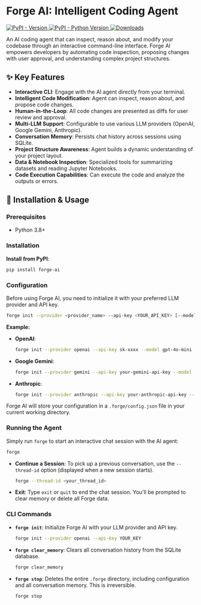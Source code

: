 # Forge AI: Intelligent Coding Agent

[
![PyPI - Version](https://img.shields.io/pypi/v/docify-ai.svg?style=flat-square)
](https://pypi.org/project/forge-ai/)
[
![PyPI - Python Version](https://img.shields.io/pypi/pyversions/docify-ai.svg?style=flat-square)
](https://pypi.org/project/forge-ai/)
[
![Downloads](https://static.pepy.tech/badge/docify-ai)
](https://pepy.tech/project/forge-ai)

An AI coding agent that can inspect, reason about, and modify your codebase through an interactive command-line interface. Forge AI empowers developers by automating code inspection, proposing changes with user approval, and understanding complex project structures.

## ✨ Key Features

*   **Interactive CLI**: Engage with the AI agent directly from your terminal.
*   **Intelligent Code Modification**: Agent can inspect, reason about, and propose code changes.
*   **Human-in-the-Loop**: All code changes are presented as diffs for user review and approval.
*   **Multi-LLM Support**: Configurable to use various LLM providers (OpenAI, Google Gemini, Anthropic).
*   **Conversation Memory**: Persists chat history across sessions using SQLite.
*   **Project Structure Awareness**: Agent builds a dynamic understanding of your project layout.
*   **Data & Notebook Inspection**: Specialized tools for summarizing datasets and reading Jupyter Notebooks.
*   **Code Execution Capabilities**: Can execute the code and analyze the outputs or errors.


## 🚀 Installation & Usage

### Prerequisites

*   Python 3.8+

### Installation

**Install from PyPI**:
```bash
pip install forge-ai
```

### Configuration

Before using Forge AI, you need to initialize it with your preferred LLM provider and API key.

```bash
forge init --provider <provider_name> --api-key <YOUR_API_KEY> [--model <model_name>]
```

**Example:**

*   **OpenAI**:
    ```bash
    forge init --provider openai --api-key sk-xxxx --model gpt-4o-mini
    ```
*   **Google Gemini**:
    ```bash
    forge init --provider gemini --api-key your-gemini-api-key --model gemini-2.5-flash
    ```
*   **Anthropic**:
    ```bash
    forge init --provider anthropic --api-key your-anthropic-api-key --model claude-3-haiku-20240307
    ```

Forge AI will store your configuration in a `.forge/config.json` file in your current working directory.

### Running the Agent

Simply run `forge` to start an interactive chat session with the AI agent:

```bash
forge
```

*   **Continue a Session**: To pick up a previous conversation, use the `--thread-id` option (displayed when a new session starts).
    ```bash
    forge --thread-id <your_thread_id>
    ```
*   **Exit**: Type `exit` or `quit` to end the chat session. You'll be prompted to clear memory or delete all Forge data.

### CLI Commands

*   **`forge init`**: Initialize Forge AI with your LLM provider and API key.
    ```bash
    forge init --provider openai --api-key YOUR_KEY
    ```
*   **`forge clear_memory`**: Clears all conversation history from the SQLite database.
    ```bash
    forge clear_memory
    ```
*   **`forge stop`**: Deletes the entire `.forge` directory, including configuration and all conversation memory. This is irreversible.
    ```bash
    forge stop
    ```
